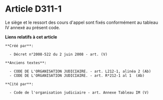 # Article D311-1

Le siège et le ressort des cours d'appel sont fixés conformément au tableau IV annexé au présent code.

**Liens relatifs à cet article**

	**Créé par**:

	  - Décret n°2008-522 du 2 juin 2008 - art. (V)

	**Anciens textes**:

	  - CODE DE L'ORGANISATION JUDICIAIRE. - art. L212-1, alinéa 2 (Ab)
	  - CODE DE L'ORGANISATION JUDICIAIRE. - art. R*212-1 al 1  (Ab)

	**Cité par**:

	  - Code de l'organisation judiciaire - art. Annexe Tableau IM (V)
